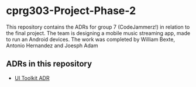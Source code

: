 # cprg303-Project-Phase-2
This repository contains the ADRs for group 7 (CodeJammerz!) in relation to the final project. The team is designing a mobile music streaming app, made to run an Android devices.
The work was completed by William Bexte, Antonio Hernandez and Joesph Adam

## ADRs in this repository
- [UI Toolkit ADR](https://github.com/WBexte/cprg303-Project-Phase-2/blob/main/UI_Toolkit_ADR.md)
